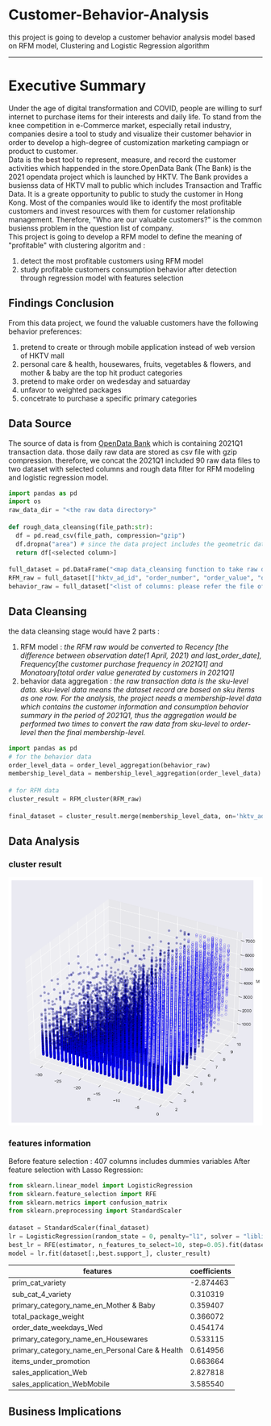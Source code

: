# Customer-Behavior-Analysis
this project is going to develop a customer behavior analysis model based on RFM model, Clustering and Logistic Regression algorithm <br>
____
# Executive Summary
Under the age of digital transformation and COVID, people are willing to surf internet to purchase items for their interests and daily life. To stand from the knee competition in e-Commerce market, especially retail industry, companies desire a tool to study and visualize their customer behavior in order to develop a high-degree of customization marketing campiagn or product to customer.<br>
Data is the best tool to represent, measure, and record the customer activities which happended in the store.OpenData Bank (The Bank) is the 2021 opendata project which is launched by HKTV. The Bank provides a busienss data of HKTV mall to public which includes Transaction and Traffic Data. It is a greate opportunity to public to study the customer in Hong Kong. Most of the companies would like to identify the most profitable customers and invest resources with them for customer relationship management. Therefore, "Who are our valuable customers?" is the common busienss problem in the question list of company. <br>
This project is going to develop a RFM model to define the meaning of "profitable" with clustering algoritm and :<br>
1. detect the most profitable customers using RFM model
2. study profitable customers consumption behavior after detection through regression model with features selection
## Findings Conclusion
From this data project, we found the valuable customers have the following behavior preferences:
1. pretend to create or through mobile application instead of web version of HKTV mall
2. personal care & health, housewares, fruits, vegetables & flowers, and mother & baby are the top hit product categories
3. pretend to make order on wedesday and satuarday
4. unfavor to weighted packages
5. concetrate to purchase a specific primary categories

## Data Source
The source of data is from [OpenData Bank](https://opendatabank.hktvmall.com/portal/home) which is containing 2021Q1 transaction data. those daily raw data are stored as csv file with gzip compression. therefore, we concat the 2021Q1 included 90 raw data files to two dataset with selected columns and rough data filter for RFM modeling and logistic regression model. 

```python 
import pandas as pd
import os
raw_data_dir = "<the raw data directory>"

def rough_data_cleansing(file_path:str):
  df = pd.read_csv(file_path, compression="gzip")
  df.dropna("area") # since the data project includes the geometric data for analysis, we have to filter out the na value from the raw data
  return df[<selected column>]
  
full_dataset = pd.DataFrame("<map data_cleansing function to take raw data with rough cleaning from raw_data_dir>")
RFM_raw = full_dataset[["hktv_ad_id", "order_number", "order_value", "order_date"]]
behavior_raw = full_dataset["<list of columns: please refer the file of keep_columns.csv>"]
```

## Data Cleansing
the data cleansing stage would have 2 parts :
1. RFM model : _the RFM raw would be converted to Recency [the difference between observation date(1 April, 2021) and last_order_date], Frequency[the customer purchase frequency in 2021Q1] and Monatoary[total order value generated by customers in 2021Q1]_
2. behavior data aggregation : _the raw transaction data is the sku-level data. sku-level data means the dataset record are based on sku items as one row. For the analysis, the project needs a membership-level data which contains the customer information and consumption behavior summary in the period of 2021Q1, thus the aggregation would be performed two times to convert the raw data from sku-level to order-level then the final membership-level._

```python 
import pandas as pd
# for the behavior data
order_level_data = order_level_aggregation(behavior_raw)
membership_level_data = membership_level_aggregation(order_level_data)

# for RFM data
cluster_result = RFM_cluster(RFM_raw)

final_dataset = cluster_result.merge(membership_level_data, on='hktv_ad_id')
```

## Data Analysis
### cluster result
![cluster result](output.png "cluster result")
### features information
Before feature selection : 407 columns includes dummies variables
After feature selection with Lasso Regression:
```python
from sklearn.linear_model import LogisticRegression
from sklearn.feature_selection import RFE
from sklearn.metrics import confusion_matrix
from sklearn.preprocessing import StandardScaler

dataset = StandardScaler(final_dataset)
lr = LogisticRegression(random_state = 0, penalty="l1", solver = "liblinear")
best_lr = RFE(estimator, n_features_to_select=10, step=0.05).fit(dataset, cluster_result)
model = lr.fit(dataset[:,best.support_], cluster_result)
```
|features|coefficients|
|-----------------------|------------------|
|prim_cat_variety|-2.874463|
|sub_cat_4_variety|0.310319|
|primary_category_name_en_Mother & Baby|0.359407|
|total_package_weight|0.366072|
|order_date_weekdays_Wed|0.454174|
|primary_category_name_en_Housewares|0.533115|
|primary_category_name_en_Personal Care & Health|0.614956|
|items_under_promotion|0.663664|
|sales_application_Web|2.827818|
|sales_application_WebMobile|3.585540|

## Business Implications


